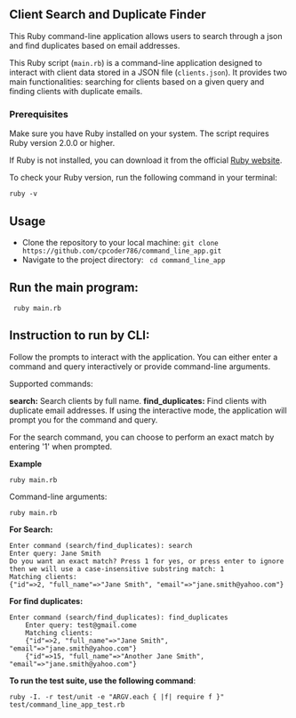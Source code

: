 ## Client Search and Duplicate Finder

This Ruby command-line application allows users to search through a json and find duplicates based on email addresses.

This Ruby script (`main.rb`) is a command-line application designed to interact with client data stored in a JSON file (`clients.json`). It provides two main functionalities: searching for clients based on a given query and finding clients with duplicate emails.


### Prerequisites

Make sure you have Ruby installed on your system. The script requires Ruby version 2.0.0 or higher.

If Ruby is not installed, you can download it from the official [Ruby website](https://www.ruby-lang.org/en/downloads/).

To check your Ruby version, run the following command in your terminal:

`ruby -v`


## Usage
- Clone the repository to your local machine:
  `git clone https://github.com/cpcoder786/command_line_app.git`
- Navigate to the project directory:
 ` cd command_line_app`

## Run the main program:
` ruby main.rb`

## Instruction to run by CLI:
Follow the prompts to interact with the application. You can either enter a command and query interactively or provide command-line arguments.

Supported commands:

**search:** Search clients by full name.
**find_duplicates:** Find clients with duplicate email addresses.
If using the interactive mode, the application will prompt you for the command and query.

For the search command, you can choose to perform an exact match by entering '1' when prompted.

**Example**

  `ruby main.rb`

Command-line arguments:

`ruby main.rb`

**For Search:**  


    Enter command (search/find_duplicates): search
    Enter query: Jane Smith
    Do you want an exact match? Press 1 for yes, or press enter to ignore then we will use a case-insensitive substring match: 1
    Matching clients:
    {"id"=>2, "full_name"=>"Jane Smith", "email"=>"jane.smith@yahoo.com"}


**For find duplicates:**
   

    Enter command (search/find_duplicates): find_duplicates
        Enter query: test@gmail.come
        Matching clients:
        {"id"=>2, "full_name"=>"Jane Smith", "email"=>"jane.smith@yahoo.com"}
        {"id"=>15, "full_name"=>"Another Jane Smith", "email"=>"jane.smith@yahoo.com"}

**To run the test suite, use the following command**:

   `ruby -I. -r test/unit -e "ARGV.each { |f| require f }" test/command_line_app_test.rb`



